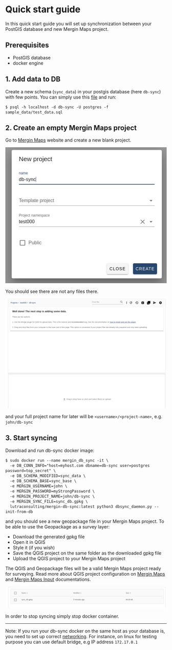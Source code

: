 # Quick start guide

In this quick start guide you will set up synchronization between your PostGIS database and new Mergin Maps project.

## Prerequisites

- PostGIS database
- docker engine

## 1. Add data to DB
Create a new schema (`sync_data`) in your postgis database (here `db-sync`) with few points.
You can simply use this [file](../sample_data/test_data.sql) and run:

```
$ psql -h localhost -d db-sync -U postgres -f sample_data/test_data.sql
```
## 2. Create an empty Mergin Maps project
Go to [Mergin Maps](https://app.merginmaps.com/) website and create a new blank project.

![new_project](images/new_proj.png)

You should see there are not any files there.

![new_project_2](images/new_proj2.png)

and your full project name for later will be `<username>/<project-name>`, e.g. `john/db-sync`

## 3. Start syncing
Download and run db-sync docker image:

```
$ sudo docker run --name mergin_db_sync -it \
  -e DB_CONN_INFO="host=myhost.com dbname=db-sync user=postgres password=top_secret" \
  -e DB_SCHEMA_MODIFIED=sync_data \
  -e DB_SCHEMA_BASE=sync_base \
  -e MERGIN_USERNAME=john \
  -e MERGIN_PASSWORD=myStrongPassword \
  -e MERGIN_PROJECT_NAME=john/db-sync \
  -e MERGIN_SYNC_FILE=sync_db.gpkg \
  lutraconsulting/mergin-db-sync:latest python3 dbsync_daemon.py --init-from-db
```
and you should see a new geopackage file in your Mergin Maps project. To be able to use the Geopackage as a survey layer:

- Download the generated gpkg file
- Open it in QGIS
- Style it (if you wish)
- Save the QGIS project on the same folder as the downloaded gpkg file
- Upload the QGIS project to your Mergin Maps project

The QGIS and Geopackage files will be a valid Mergin Maps project ready for surveying. Read more about QGIS project configuration on [Mergin Maps](https://merginmaps.com/docs/) and [Mergin Maps Input](https://merginmaps.com/docs/) documentations.

![new_project_3](images/new_proj3.png)

In order to stop syncing simply stop docker container.

---
Note: If you run your db-sync docker on the same host as your database is, you need to set up correct [networking](https://docs.docker.com/network/).
For instance, on linux for testing purpose you can use default bridge, e.g IP address `172.17.0.1`
